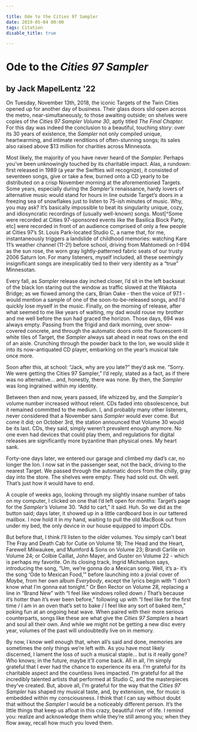 ```yaml
---

title: Ode to the Cities 97 Sampler
date: 2019-05-04 00:00
tags: Citation
disable_title: true

---
```


# Ode to the *Cities 97 Sampler*

## by Jack MapelLentz '22

On Tuesday, November 13th, 2018, the iconic Targets of the Twin Cities opened up for another day of business. Their glass doors slid open across the metro, near-simultaneously, to those awaiting outside; on shelves were copies of the *Cities 97 Sampler Volume 30*, aptly titled *The Final Chapter.* For this day was indeed the conclusion to a beautiful, touching story: over its 30 years of existence, the *Sampler* not only compiled unique, heartwarming, and intimate renditions of often-stunning songs; its sales also raised above $13 million for charities across Minnesota.

Most likely, the majority of you have never heard of the *Sampler.* Perhaps you’ve been unknowingly touched by its charitable impact. Alas, a rundown: first released in 1989 (a year the Swifties will recognize), it consisted of seventeen songs, give or take a few, burned onto a CD yearly to be distributed on a crisp November morning at the aforementioned Targets. Some years, especially during the *Sampler’s* renaissance, hardy lovers of alternative music would stand for hours in line outside Target’s doors in a freezing sea of snowflakes just to listen to 75-ish minutes of music. Why, you may ask? It’s basically impossible to beat its singularity unique, cozy, and idiosyncratic recordings of (usually well-known) songs. Most[^Some were recorded at Cities 97-sponsored events like the Basilica Block Party, etc] were recorded in front of an audience comprised of only a few people at Cities 97’s St. Louis Park-located Studio C, a name that, for me, instantaneously triggers a landslide of childhood memories: watching Kare 11’s weather channel (11-2!) before school, driving from Mahtomedi on I-694 as the sun rose, the worn gray lightly-patterned fabric seats of our trusty 2006 Saturn Ion. For many listeners, myself included, all these seemingly insignificant songs are inexplicably tied to their very identity as a “true” Minnesotan.

Every fall, as *Sampler* release day inched closer, I’d sit in the left backseat of the black Ion staring out the window as traffic slowed at the Wakota Bridge; as we flowed among the cars, Brian Oake - then the voice of 97.1 - would mention a sample of one of the soon-to-be-released songs, and I’d quickly lose myself in the music. Finally, on the morning of release, after what seemed to me like years of waiting, my dad would rouse my brother and me well before the sun had graced the horizon. Those days, 694 was always empty. Passing from the frigid and dark morning, over snow-covered concrete, and through the automatic doors onto the fluorescent-lit white tiles of Target, the *Sampler* always sat ahead in neat rows on the end of an aisle. Crunching through the powder back to the Ion, we would slide it into its now-antiquated CD player, embarking on the year’s musical tale once more.

Soon after this, at school: “Jack, why are you late?” they’d ask me. “Sorry. We were getting the Cities 97 Sampler,” I’d reply, stated as a fact, as if there was no alternative… and, honestly, there was none. By then, the *Sampler* was long ingrained within my identity.

Between then and now, years passed, life whizzed by, and the *Sampler’s* volume number increased without relent. CDs faded into obsolescence, but it remained committed to the medium. I, and probably many other listeners, never considered that a November sans *Sampler* would ever come. But come it did; on October 3rd, the station announced that Volume 30 would be its last. CDs, they said, simply weren’t prevalent enough anymore. No one even had devices that could play them, and regulations for digital releases are significantly more byzantine than physical ones. My heart sank.

Forty-one days later, we entered our garage and climbed my dad’s car, no longer the Ion. I now sat in the passenger seat, not the back, driving to the nearest Target. We passed through the automatic doors from the chilly, gray day into the store. The shelves were empty. They had sold out. Oh well. That’s just how it would have to end.

A couple of weeks ago, looking through my slightly insane number of tabs on my computer, I clicked on one that I’d left open for months: Target’s page for the *Sampler’s* Volume 30. “Add to cart,” it said. Huh. So we did as the button said; days later, it showed up in a little cardboard box in our tattered mailbox. I now hold it in my hand, waiting to pull the old MacBook out from under my bed, the only device in our house equipped to import CDs.

But before that, I think I’ll listen to the older volumes. You simply can’t beat The Fray and Death Cab for Cutie on Volume 18; The Head and the Heart, Farewell Milwaukee, and Mumford & Sons on Volume 23; Brandi Carlile on Volume 24; or Colbie Caillat, John Mayer, and Guster on Volume 22 - which is perhaps my favorite. On its closing track, Ingrid Michaelson says, introducing the song, “Um, we’re gonna do a Mexican song. Well, it’s a- it’s the song ‘Ode to Mexican Food,’” before launching into a jovial cover of *Maybe,* from her own album *Everybody*, except the lyrics begin with “I don’t know what I’m gonna eat tonight.” Or Ben Rector on Volume 28, replacing a line in “Brand New” with “I feel like windows rolled down / That’s because it’s hotter than it’s ever been before,” following up with “I feel like for the first time / I am in an oven that’s set to bake / I feel like any sort of baked item,” poking fun at an ongoing heat wave. When paired with their more serious counterparts, songs like these are what give the *Cities 97 Samplers* a heart and soul all their own. And while we might not be getting a new disc every year, volumes of the past will undoubtedly live on in memory.

By now, I know well enough that, when all’s said and done, memories are sometimes the only things we’re left with. As you have most likely discerned, I lament the loss of such a musical staple… but is it really gone? Who knows; in the future, maybe it’ll come back. All in all, I’m simply grateful that I ever had the chance to experience its era. I’m grateful for its charitable aspect and the countless lives impacted. I’m grateful for all the incredibly talented artists that performed at Studio C, and the masterpieces they’ve created. But, above all, I’m grateful for the way that the *Cities 97 Sampler* has shaped my musical taste, and, by extension, me, for music is embedded within my consciousness. I think that I can say without doubt that without the *Sampler* I would be a noticeably different person. It’s the little things that keep us afloat in this crazy, beautiful river of life. I remind you: realize and acknowledge them while they’re still among you; when they flow away, recall how much you loved them.
